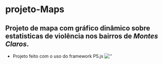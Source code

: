 ﻿projeto-Maps
===============
Projeto de mapa com gráfico dinâmico sobre estatisticas de violência nos bairros de _Montes Claros_. 
--------------------------------------------------------------------------------------------------
* Projeto feito com o uso do framework P5.js 
![''](https://dab1nmslvvntp.cloudfront.net/wp-content/uploads/2014/08/140756525102.png)